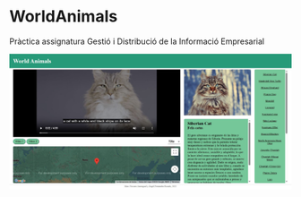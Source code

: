 # WorldAnimals
Pràctica assignatura Gestió i Distribució de la Informació Empresarial

![Vista Previa](Preview.JPG)
